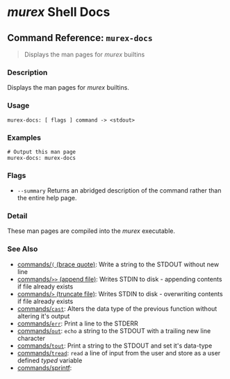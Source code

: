 # _murex_ Shell Docs

## Command Reference: `murex-docs`

> Displays the man pages for _murex_ builtins

### Description

Displays the man pages for _murex_ builtins.

### Usage

    murex-docs: [ flags ] command -> <stdout>

### Examples

    # Output this man page
    murex-docs: murex-docs

### Flags

* `--summary`
    Returns an abridged description of the command rather than the entire help page.

### Detail

These man pages are compiled into the _murex_ executable.

### See Also

* [commands/`(` (brace quote)](../commands/brace-quote.md):
  Write a string to the STDOUT without new line
* [commands/`>>` (append file)](../commands/greater-than-greater-than.md):
  Writes STDIN to disk - appending contents if file already exists
* [commands/`>` (truncate file)](../commands/greater-than.md):
  Writes STDIN to disk - overwriting contents if file already exists
* [commands/`cast`](../commands/cast.md):
  Alters the data type of the previous function without altering it's output
* [commands/`err`](../commands/err.md):
  Print a line to the STDERR
* [commands/`out`](../commands/out.md):
  `echo` a string to the STDOUT with a trailing new line character
* [commands/`tout`](../commands/tout.md):
  Print a string to the STDOUT and set it's data-type
* [commands/`tread`](../commands/tread.md):
  `read` a line of input from the user and store as a user defined *typed* variable
* [commands/sprintf](../commands/sprintf.md):
  